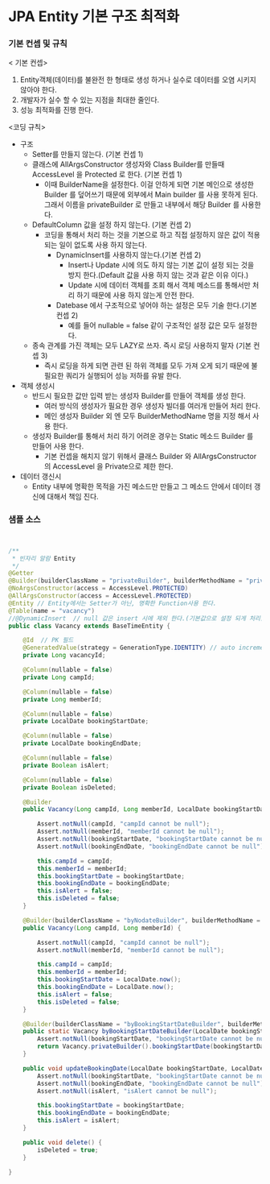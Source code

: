 # JPA Entity 기본 구조 최적화

### 기본 컨셉 및 규칙

< 기본 컨셉>

1. Entity객체(데이터)를 불완전 한 형태로 생성 하거나 실수로 데이터를 오염 시키지 않아야 한다.
2. 개발자가 실수 할 수 있는 지점을 최대한 줄인다.
3. 성능 최적화를 진행 한다.

<코딩 규칙>

- 구조
    - Setter를 만들지 않는다. (기본 컨셉 1)
    - 클래스에 AllArgsConstructor 생성자와 Class Builder를 만들때 AccessLevel 을 Protected 로 한다. (기본 컨셉 1)
      - 이때 BuilderName을 설정한다. 이걸 안하게 되면 기본 메인으로 생성한 Builder 를 덮어쓰기 때문에 외부에서 Main builder 를 사용 못하게 된다. 그래서 이름을
      privateBuilder 로 만들고 내부에서 해당 Builder 를 사용한다.
    - DefaultColumn 값을 설정 하지 않는다. (기본 컨셉 2)
      - 코딩을 통해서 처리 하는 것을 기본으로 하고 직접 설정하지 않은 값이 적용 되는 일이 없도록 사용 하지 않는다.
        - DynamicInsert를 사용하지 않는다.(기본 컨셉 2)
            - Insert나 Update 시에 의도 하지 않는 기본 값이 설정 되는 것을 방지 한다.(Default 값을 사용 하지 않는 것과 같은 이유 이다.)
            - Update 시에 데이터 객체를 조회 해서 객체 메소드를 통해서만 처리 하기 때문에 사용 하지 않는게 안전 한다.
        - Datebase 에서 구조적으로 넣어야 하는 설정은 모두 기술 한다.(기본 컨셉 2)
            - 예를 들어 nullable = false 같이 구조적인 설정 값은 모두 설정한다.
    - 종속 관계를 가진 객체는 모두 LAZY로 쓰자. 즉시 로딩 사용하지 말자 (기본 컨셉 3)
        - 즉시 로딩을 하게 되면 관련 된 하위 객체를 모두 가져 오게 되기 때문에 불필요한 쿼리가 실행되어 성능 저하를 유발 한다.
- 객체 생성시
    - 반드시 필요한 값만 입력 받는 생성자 Builder를 만들어 객체를 생성 한다.
        - 여러 방식의 생성자가 필요한 경우 생성자 빌더를 여러개 만들어 처리 한다.
        - 메인 생성자 Builder 외 엔 모두 BuilderMethodName 명을 지정 해서 사용 한다.
    - 생성자 Builder를 통해서 처리 하기 어려운 경우는 Static 메소드 Builder 를 만들어 사용 한다.
        - 기본 컨셉을 해치지 않기 위해서 클래스 Builder 와 AllArgsConstructor 의 AccessLevel 을 Private으로 제한 한다.
- 데이터 갱신시
    - Entity 내부에 명확한 목적을 가진 메소드만 만들고 그 메소드 안에서 데이터 갱신에 대해서 책임 진다.


### 샘플 소스

```java


/**
 * 빈자리 알람 Entity
 */
@Getter
@Builder(builderClassName = "privateBuilder", builderMethodName = "privateBuilder", access = AccessLevel.PROTECTED)
@NoArgsConstructor(access = AccessLevel.PROTECTED)
@AllArgsConstructor(access = AccessLevel.PROTECTED)
@Entity // Entity에서는 Setter가 아닌, 명확한 Function사용 한다.
@Table(name = "vacancy")
//@DynamicInsert  // null 값은 insert 시에 제외 한다.(기본값으로 설정 되게 처리함) -> 사용하지 않는다.
public class Vacancy extends BaseTimeEntity {

    @Id  // PK 필드
    @GeneratedValue(strategy = GenerationType.IDENTITY) // auto increment
    private Long vacancyId;

    @Column(nullable = false)
    private Long campId;

    @Column(nullable = false)
    private Long memberId;

    @Column(nullable = false)
    private LocalDate bookingStartDate;

    @Column(nullable = false)
    private LocalDate bookingEndDate;

    @Column(nullable = false)
    private Boolean isAlert;

    @Column(nullable = false)
    private Boolean isDeleted;

    @Builder
    public Vacancy(Long campId, Long memberId, LocalDate bookingStartDate, LocalDate bookingEndDate) {

        Assert.notNull(campId, "campId cannot be null");
        Assert.notNull(memberId, "memberId cannot be null");
        Assert.notNull(bookingStartDate, "bookingStartDate cannot be null");
        Assert.notNull(bookingEndDate, "bookingEndDate cannot be null");

        this.campId = campId;
        this.memberId = memberId;
        this.bookingStartDate = bookingStartDate;
        this.bookingEndDate = bookingEndDate;
        this.isAlert = false;
        this.isDeleted = false;
    }

    @Builder(builderClassName = "byNodateBuilder", builderMethodName = "byNodateBuilder")
    public Vacancy(Long campId, Long memberId) {

        Assert.notNull(campId, "campId cannot be null");
        Assert.notNull(memberId, "memberId cannot be null");

        this.campId = campId;
        this.memberId = memberId;
        this.bookingStartDate = LocalDate.now();
        this.bookingEndDate = LocalDate.now();
        this.isAlert = false;
        this.isDeleted = false;
    }

    @Builder(builderClassName = "byBookingStartDateBuilder", builderMethodName = "byBookingStartDateBuilder")
    public static Vacancy byBookingStartDateBuilder(LocalDate bookingStartDate) {
        Assert.notNull(bookingStartDate, "bookingStartDate cannot be null");
        return Vacancy.privateBuilder().bookingStartDate(bookingStartDate).build();
    }

    public void updateBookingDate(LocalDate bookingStartDate, LocalDate bookingEndDate, Boolean isAlert) {
        Assert.notNull(bookingStartDate, "bookingStartDate cannot be null");
        Assert.notNull(bookingEndDate, "bookingEndDate cannot be null");
        Assert.notNull(isAlert, "isAlert cannot be null");

        this.bookingStartDate = bookingStartDate;
        this.bookingEndDate = bookingEndDate;
        this.isAlert = isAlert;
    }

    public void delete() {
        isDeleted = true;
    }

}


```
 
